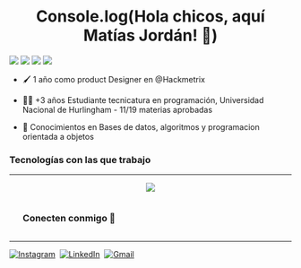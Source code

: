 <h1 align="center">Console.log(Hola chicos, aquí Matías Jordán! 👋)</h1>

<p align="left">
<img src="https://img.shields.io/badge/Edad-20%20años-blue" />
  <img src="https://img.shields.io/badge/Ubicación-Buenos%20Aires-blue" />
  <img src="https://img.shields.io/badge/Languajes-Español%20%26%20Inglés-blue" />
  <img src="https://img.shields.io/badge/Situación%20laboral-Trabajando-blue" />
</p>

- 🖌️ 1 año como product Designer en @Hackmetrix

- 👨‍💻 +3 años Estudiante tecnicatura en programación, Universidad Nacional de Hurlingham - 11/19 materias aprobadas

- 🧠 Conocimientos en Bases de datos, algoritmos y programacion orientada a objetos

<h3>Tecnologías con las que trabajo</h3> 
<hr>
<p align="center">
  <a href="https://skillicons.dev" aling="center">
    <img src="https://skillicons.dev/icons?i=git,docker,postgres,figma,github,html,css,sass,java,python,js,ts,react,tailwind,vue,astro,vscode&perline=14" />
  </a>
</p>


<!-- Connect with me -->
<!--h2 without bottom border-->
<div id="user-content-toc">
  <ul align="left">
    <summary><h3 style="display: inline-block">Conecten conmigo 🤝</h2></summary>
  </ul>
</div>
<hr>
<p align="left">
  
<a href="https://www.instagram.com/mmatijordan/?next=%2F"><img src="https://img.shields.io/badge/instagram-%23E4405F.svg?&style=for-the-badge&logo=instagram&logoColor=white" target="_blank" alt="Instagram" /></a>&nbsp;
<a href="https://www.linkedin.com/in/matias-jordan/"><img src="https://img.shields.io/badge/linkedin-%230077B5.svg?&style=for-the-badge&logo=linkedin&logoColor=white" alt="LinkedIn" target="_blank" /></a>&nbsp;
<a href="mailto:matiasowjordan@gmail.com?subject=Hola%20Matías!"><img src="https://img.shields.io/badge/gmail-%23D14836.svg?&style=for-the-badge&logo=gmail&logoColor=white" alt="Gmail" target="_blank"/></a>&nbsp;
<!--<a href="https://kkvanonymous.github.io/"><img alt="Website" src="https://img.shields.io/website?style=for-the-badge&up_message=portfolio&url=https%3A%2F%2Fkkvanonymous.github.io%2F"></a>-->
</p>
